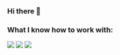 ### Hi there 👋

### What I know how to work with:

<img src="https://img.shields.io/badge/html-black?style=for-the-badge&logo=html5&logoColor=#FF4500"/> <img src="https://img.shields.io/badge/css-black?style=for-the-badge&logo=css3&logoColor=blue"/> <img src="[https://img.shields.io/badge/css](https://icon-icons.com/ru/%D0%B7%D0%BD%D0%B0%D1%87%D0%BE%D0%BA/%D0%A2%D0%B8%D0%BB%D1%8C%D0%B4%D0%B0-%D1%87%D0%B5%D1%80%D0%BD%D1%8B%D0%B9-%D0%BB%D0%BE%D0%B3%D0%BE%D1%82%D0%B8%D0%BF/147070)tilda-white?style=for-the-badge&logo=css3&logoColor=blue"/>
